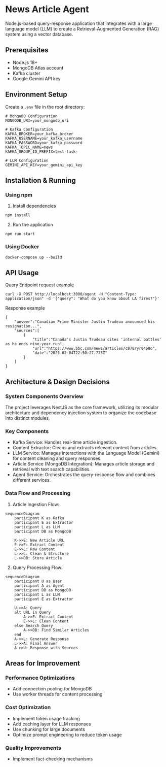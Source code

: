 # News Article Agent

Node.js-based query-response application that integrates with a large language model (LLM) to create a Retrieval-Augmented Generation (RAG) system using a vector database.

## Prerequisites

- Node.js 18+
- MongoDB Atlas account
- Kafka cluster
- Google Gemini API key

## Environment Setup

Create a `.env` file in the root directory:

```env
# MongoDB Configuration
MONGODB_URI=your_mongodb_uri

# Kafka Configuration
KAFKA_BROKER=your_kafka_broker
KAFKA_USERNAME=your_kafka_username
KAFKA_PASSWORD=your_kafka_password
KAFKA_TOPIC_NAME=news
KAFKA_GROUP_ID_PREFIX=test-task-

# LLM Configuration
GEMINI_API_KEY=your_gemini_api_key
```

## Installation & Running

### Using npm
1. Install dependencies
```
npm install
```

2. Run the application
```
npm run start
```

### Using Docker
```
docker-compose up --build
```

## API Usage
Query Endpoint request example
```
curl -X POST http://localhost:3000/agent -H "Content-Type: application/json" -d '{"query": "What do you know about LA fires?"}'
```

Response example
```
{
    "answer":"Canadian Prime Minister Justin Trudeau announced his resignation...",
    "sources":[
        {
            "title":"Canada's Justin Trudeau cites 'internal battles' as he ends nine-year run",
            "url":"https://www.bbc.com/news/articles/c878ryr04p8o",
            "date":"2025-02-04T22:50:27.775Z"
        }
    ]
}
```

## Architecture & Design Decisions

### System Components Overview
The project leverages NestJS as the core framework, utilizing its modular architecture and dependency injection system to organize the codebase into distinct modules.

### Key Components

- Kafka Service: Handles real-time article ingestion.
- Content Extractor: Cleans and extracts relevant content from articles.
- LLM Service: Manages interactions with the Language Model (Gemini) for content cleaning and query responses.
- Article Service (MongoDB Integration): Manages article storage and retrieval with text search capabilities.
- Agent Service: Orchestrates the query-response flow and combines different services.

### Data Flow and Processing
1. Article Ingestion Flow:
```mermaid
sequenceDiagram
    participant K as Kafka
    participant E as Extractor
    participant L as LLM
    participant DB as MongoDB

    K->>E: New Article URL
    E->>E: Extract Content
    E->>L: Raw Content
    L->>L: Clean & Structure
    L->>DB: Store Article
```
2. Query Processing Flow:
```mermaid
sequenceDiagram
    participant U as User
    participant A as Agent
    participant DB as MongoDB
    participant L as LLM
    participant E as Extractor

    U->>A: Query
    alt URL in Query
        A->>E: Extract Content
        E->>L: Clean Content
    else Search Query
        A->>DB: Find Similar Articles
    end
    A->>L: Generate Response
    L->>A: Final Answer
    A->>U: Response with Sources
```

## Areas for Improvement

### Performance Optimizations
- Add connection pooling for MongoDB
- Use worker threads for content processing

### Cost Optimization
- Implement token usage tracking
- Add caching layer for LLM responses
- Use chunking for large documents
- Optimize prompt engineering to reduce token usage

### Quality Improvements
- Implement fact-checking mechanisms